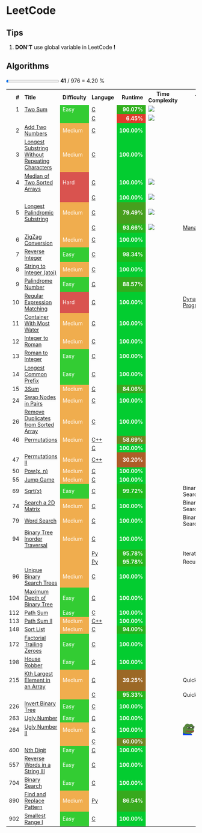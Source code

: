 # LeetCode

## Tips

1. **DON'T** use global variable in LeetCode **!**

## Algorithms
<progress value=41 max=976></progress> <strong>41</strong> / 976 = 4.20 % 
<table>
	<tr>
		<th><div align="right">#</div></th>
		<th><div align="left">Title</div></th>
		<th>Difficulty</th>
		<th>Languge</th>
		<th><div align="right">Runtime</div></th>
		<th>Time Complexity</th>
		<th>Tag</th>
	</tr>
	<tr>
		<td><div align="right">1</div></td>
		<td><a href = "./doc/001.md">Two Sum</a></td>
		<td bgcolor="#33cc33"><font color=#ffffff>Easy</td>
		<td><a href = "./src/prob/001.c">C</a></td>
		<td bgcolor="#2fae1c"><div align="right"><strong><font color=#ffffff>90.07%</strong></div></td>
		<td><img src = "http://latex.codecogs.com/gif.latex?O(n^{2})"></a></td>
		<td></td>
	</tr>
	<tr>
		<td><div align="right"></div></td>
		<td></td>
		<td bgcolor="#33cc33"><font color=#ffffff></td>
		<td><a href = "./src/prob/001_2.c">C</a></td>
		<td bgcolor="#e03b2c"><div align="right"><strong><font color=#ffffff>6.45%</strong></div></td>
		<td><img src = "http://latex.codecogs.com/gif.latex?O(\log\(n\))"></a></td>
		<td></td>
	</tr>
	<tr>
		<td><div align="right">2</div></td>
		<td><a href = "./doc/002.md">Add Two Numbers</a></td>
		<td bgcolor="#f0ad4e"><font color=#ffffff>Medium</td>
		<td><a href = "./src/prob/002.c">C</a></td>
		<td bgcolor="##33cc33"><div align="right"><strong><font color=#ffffff>100.00%</strong></div></td>
		<td></td>
		<td></td>
	</tr>
	<tr>
		<td><div align="right">3</div></td>
		<td><a href = "./doc/003.md">Longest Substring Without Repeating Characters</a></td>
		<td bgcolor="#f0ad4e"><font color=#ffffff>Medium</td>
		<td><a href = "./src/prob/003.c">C</a></td>
		<td bgcolor="##33cc33"><div align="right"><strong><font color=#ffffff>100.00%</strong></div></td>
		<td></td>
		<td></td>
	</tr>
	<tr>
		<td><div align="right">4</div></td>
		<td><a href = "./doc/004.md">Median of Two Sorted Arrays</a></td>
		<td bgcolor="#d9534f"><font color=#ffffff>Hard</td>
		<td><a href = "./src/prob/004_1.c">C</a></td>
		<td bgcolor="##33cc33"><div align="right"><strong><font color=#ffffff>100.00%</strong></div></td>
		<td><img src = "http://latex.codecogs.com/gif.latex?O(\min\(m,n\))"></a></td>
		<td></td>
	</tr>
	<tr>
		<td><div align="right"></div></td>
		<td></td>
		<td bgcolor="#d9534f"><font color=#ffffff></td>
		<td><a href = "./src/prob/004_2.c">C</a></td>
		<td bgcolor="##33cc33"><div align="right"><strong><font color=#ffffff>100.00%</strong></div></td>
		<td><img src = "http://latex.codecogs.com/gif.latex?O(\log\(m,n\))"></a></td>
		<td></td>
	</tr>
	<tr>
		<td><div align="right">5</div></td>
		<td><a href = "./doc/005.md">Longest Palindromic Substring</a></td>
		<td bgcolor="#f0ad4e"><font color=#ffffff>Medium</td>
		<td><a href = "./src/prob/005_1.c">C</a></td>
		<td bgcolor="#469f1e"><div align="right"><strong><font color=#ffffff>79.49%</strong></div></td>
		<td><img src = "http://latex.codecogs.com/gif.latex?O(n^{2})"></a></td>
		<td></td>
	</tr>
	<tr>
		<td><div align="right"></div></td>
		<td></td>
		<td bgcolor="#f0ad4e"><font color=#ffffff></td>
		<td><a href = "./src/prob/005_2.c">C</a></td>
		<td bgcolor="#28b31c"><div align="right"><strong><font color=#ffffff>93.66%</strong></div></td>
		<td><img src = "http://latex.codecogs.com/gif.latex?O(n)"></a></td>
		<td><a href = "https://www.geeksforgeeks.org/manachers-algorithm-linear-time-longest-palindromic-substring-part-1/">Manacher</a></td>
	</tr>
	<tr>
		<td><div align="right">6</div></td>
		<td><a href = "./doc/006.md">ZigZag Conversion</a></td>
		<td bgcolor="#f0ad4e"><font color=#ffffff>Medium</td>
		<td><a href = "./src/prob/006.c">C</a></td>
		<td bgcolor="##33cc33"><div align="right"><strong><font color=#ffffff>100.00%</strong></div></td>
		<td></td>
		<td></td>
	</tr>
	<tr>
		<td><div align="right">7</div></td>
		<td><a href = "./doc/007.md">Reverse Integer</a></td>
		<td bgcolor="#33cc33"><font color=#ffffff>Easy</td>
		<td><a href = "./src/prob/007.c">C</a></td>
		<td bgcolor="#1eb91b"><div align="right"><strong><font color=#ffffff>98.34%</strong></div></td>
		<td></td>
		<td></td>
	</tr>
	<tr>
		<td><div align="right">8</div></td>
		<td><a href = "./doc/008.md">String to Integer (atoi)</a></td>
		<td bgcolor="#f0ad4e"><font color=#ffffff>Medium</td>
		<td><a href = "./src/prob/008.c">C</a></td>
		<td bgcolor="##33cc33"><div align="right"><strong><font color=#ffffff>100.00%</strong></div></td>
		<td></td>
		<td></td>
	</tr>
	<tr>
		<td><div align="right">9</div></td>
		<td><a href = "./doc/009.md">Palindrome Number</a></td>
		<td bgcolor="#33cc33"><font color=#ffffff>Easy</td>
		<td><a href = "./src/prob/009.c">C</a></td>
		<td bgcolor="#33ac1d"><div align="right"><strong><font color=#ffffff>88.57%</strong></div></td>
		<td></td>
		<td></td>
	</tr>
	<tr>
		<td><div align="right">10</div></td>
		<td><a href = "./doc/010.md">Regular Expression Matching</a></td>
		<td bgcolor="#d9534f"><font color=#ffffff>Hard</td>
		<td><a href = "./src/prob/010.c">C</a></td>
		<td bgcolor="##33cc33"><div align="right"><strong><font color=#ffffff>100.00%</strong></div></td>
		<td></td>
		<td><a href = "./doc/010_dp.md">Dynamic Programming</a></td>
	</tr>
	<tr>
		<td><div align="right">11</div></td>
		<td><a href = "./doc/011.md">Container With Most Water</a></td>
		<td bgcolor="#f0ad4e"><font color=#ffffff>Medium</td>
		<td><a href = "./src/prob/011.c">C</a></td>
		<td bgcolor="##33cc33"><div align="right"><strong><font color=#ffffff>100.00%</strong></div></td>
		<td></td>
		<td></td>
	</tr>
	<tr>
		<td><div align="right">12</div></td>
		<td><a href = "./doc/012.md">Integer to Roman</a></td>
		<td bgcolor="#f0ad4e"><font color=#ffffff>Medium</td>
		<td><a href = "./src/prob/012.c">C</a></td>
		<td bgcolor="##33cc33"><div align="right"><strong><font color=#ffffff>100.00%</strong></div></td>
		<td></td>
		<td></td>
	</tr>
	<tr>
		<td><div align="right">13</div></td>
		<td><a href = "./doc/013.md">Roman to Integer</a></td>
		<td bgcolor="#33cc33"><font color=#ffffff>Easy</td>
		<td><a href = "./src/prob/013.c">C</a></td>
		<td bgcolor="##33cc33"><div align="right"><strong><font color=#ffffff>100.00%</strong></div></td>
		<td></td>
		<td></td>
	</tr>
	<tr>
		<td><div align="right">14</div></td>
		<td><a href = "./doc/014.md">Longest Common Prefix</a></td>
		<td bgcolor="#33cc33"><font color=#ffffff>Easy</td>
		<td><a href = "./src/prob/014.c">C</a></td>
		<td bgcolor="##33cc33"><div align="right"><strong><font color=#ffffff>100.00%</strong></div></td>
		<td></td>
		<td></td>
	</tr>
	<tr>
		<td><div align="right">15</div></td>
		<td><a href = "./doc/015.md">3Sum</a></td>
		<td bgcolor="#f0ad4e"><font color=#ffffff>Medium</td>
		<td><a href = "./src/prob/015.c">C</a></td>
		<td bgcolor="#3ca61e"><div align="right"><strong><font color=#ffffff>84.06%</strong></div></td>
		<td></td>
		<td></td>
	</tr>
	<tr>
		<td><div align="right">24</div></td>
		<td><a href = "./doc/024.md">Swap Nodes in Pairs</a></td>
		<td bgcolor="#f0ad4e"><font color=#ffffff>Medium</td>
		<td><a href = "./src/prob/024.c">C</a></td>
		<td bgcolor="##33cc33"><div align="right"><strong><font color=#ffffff>100.00%</strong></div></td>
		<td></td>
		<td></td>
	</tr>
	<tr>
		<td><div align="right">26</div></td>
		<td><a href = "./doc/026.md">Remove Duplicates from Sorted Array</a></td>
		<td bgcolor="#f0ad4e"><font color=#ffffff>Medium</td>
		<td><a href = "./src/prob/026.c">C</a></td>
		<td bgcolor="##33cc33"><div align="right"><strong><font color=#ffffff>100.00%</strong></div></td>
		<td></td>
		<td></td>
	</tr>
	<tr>
		<td><div align="right">46</div></td>
		<td><a href = "./doc/046.md">Permutations</a></td>
		<td bgcolor="#f0ad4e"><font color=#ffffff>Medium</td>
		<td><a href = "./src/prob/046.cpp">C++</a></td>
		<td bgcolor="#728322"><div align="right"><strong><font color=#ffffff>58.69%</strong></div></td>
		<td></td>
		<td></td>
	</tr>
	<tr>
		<td><div align="right"></div></td>
		<td></td>
		<td bgcolor="#f0ad4e"><font color=#ffffff></td>
		<td><a href = "./src/prob/046.c">C</a></td>
		<td bgcolor="##33cc33"><div align="right"><strong><font color=#ffffff>100.00%</strong></div></td>
		<td></td>
		<td></td>
	</tr>
	<tr>
		<td><div align="right">47</div></td>
		<td><a href = "./doc/047.md">Permutations II</a></td>
		<td bgcolor="#f0ad4e"><font color=#ffffff>Medium</td>
		<td><a href = "./src/prob/047.cpp">C++</a></td>
		<td bgcolor="#ae5c28"><div align="right"><strong><font color=#ffffff>30.20%</strong></div></td>
		<td></td>
		<td></td>
	</tr>
	<tr>
		<td><div align="right">50</div></td>
		<td><a href = "./doc/050.md">Pow(x, n)</a></td>
		<td bgcolor="#f0ad4e"><font color=#ffffff>Medium</td>
		<td><a href = "./src/prob/050.c">C</a></td>
		<td bgcolor="##33cc33"><div align="right"><strong><font color=#ffffff>100.00%</strong></div></td>
		<td></td>
		<td></td>
	</tr>
	<tr>
		<td><div align="right">55</div></td>
		<td><a href = "./doc/055.md">Jump Game</a></td>
		<td bgcolor="#f0ad4e"><font color=#ffffff>Medium</td>
		<td><a href = "./src/prob/055.c">C</a></td>
		<td bgcolor="##33cc33"><div align="right"><strong><font color=#ffffff>100.00%</strong></div></td>
		<td></td>
		<td></td>
	</tr>
	<tr>
		<td><div align="right">69</div></td>
		<td><a href = "./doc/069.md">Sqrt(x)</a></td>
		<td bgcolor="#33cc33"><font color=#ffffff>Easy</td>
		<td><a href = "./src/prob/069.c">C</a></td>
		<td bgcolor="#1bbb1b"><div align="right"><strong><font color=#ffffff>99.72%</strong></div></td>
		<td></td>
		<td>Binary Search</td>
	</tr>
	<tr>
		<td><div align="right">74</div></td>
		<td><a href = "./doc/074.md">Search a 2D Matrix</a></td>
		<td bgcolor="#f0ad4e"><font color=#ffffff>Medium</td>
		<td><a href = "./src/prob/074.c">C</a></td>
		<td bgcolor="##33cc33"><div align="right"><strong><font color=#ffffff>100.00%</strong></div></td>
		<td></td>
		<td>Binary Search</td>
	</tr>
	<tr>
		<td><div align="right">79</div></td>
		<td><a href = "./doc/079.md">Word Search</a></td>
		<td bgcolor="#f0ad4e"><font color=#ffffff>Medium</td>
		<td><a href = "./src/prob/079.c">C</a></td>
		<td bgcolor="##33cc33"><div align="right"><strong><font color=#ffffff>100.00%</strong></div></td>
		<td></td>
		<td>Binary Search</td>
	</tr>
	<tr>
		<td><div align="right">94</div></td>
		<td><a href = "./doc/094.md">Binary Tree Inorder Traversal</a></td>
		<td bgcolor="#f0ad4e"><font color=#ffffff>Medium</td>
		<td><a href = "./src/prob/094.c">C</a></td>
		<td bgcolor="##33cc33"><div align="right"><strong><font color=#ffffff>100.00%</strong></div></td>
		<td></td>
		<td></td>
	</tr>
	<tr>
		<td><div align="right"></div></td>
		<td></td>
		<td bgcolor="#f0ad4e"><font color=#ffffff></td>
		<td><a href = "./src/prob/094_1.py">Py</a></td>
		<td bgcolor="#23b61b"><div align="right"><strong><font color=#ffffff>95.78%</strong></div></td>
		<td></td>
		<td>Iteration</td>
	</tr>
	<tr>
		<td><div align="right"></div></td>
		<td></td>
		<td bgcolor="#f0ad4e"><font color=#ffffff></td>
		<td><a href = "./src/prob/094_2.py">Py</a></td>
		<td bgcolor="#23b61b"><div align="right"><strong><font color=#ffffff>95.78%</strong></div></td>
		<td></td>
		<td>Recursion</td>
	</tr>
	<tr>
		<td><div align="right">96</div></td>
		<td><a href = "./doc/096.md">Unique Binary Search Trees</a></td>
		<td bgcolor="#f0ad4e"><font color=#ffffff>Medium</td>
		<td><a href = "./src/prob/096.c">C</a></td>
		<td bgcolor="##33cc33"><div align="right"><strong><font color=#ffffff>100.00%</strong></div></td>
		<td></td>
		<td></td>
	</tr>
	<tr>
		<td><div align="right">104</div></td>
		<td><a href = "./doc/104.md">Maximum Depth of Binary Tree</a></td>
		<td bgcolor="#33cc33"><font color=#ffffff>Easy</td>
		<td><a href = "./src/prob/104.c">C</a></td>
		<td bgcolor="##33cc33"><div align="right"><strong><font color=#ffffff>100.00%</strong></div></td>
		<td></td>
		<td></td>
	</tr>
	<tr>
		<td><div align="right">112</div></td>
		<td><a href = "./doc/112.md">Path Sum</a></td>
		<td bgcolor="#33cc33"><font color=#ffffff>Easy</td>
		<td><a href = "./src/prob/112.c">C</a></td>
		<td bgcolor="##33cc33"><div align="right"><strong><font color=#ffffff>100.00%</strong></div></td>
		<td></td>
		<td></td>
	</tr>
	<tr>
		<td><div align="right">113</div></td>
		<td><a href = "./doc/113.md">Path Sum II</a></td>
		<td bgcolor="#f0ad4e"><font color=#ffffff>Medium</td>
		<td><a href = "./src/prob/113.cpp">C++</a></td>
		<td bgcolor="##33cc33"><div align="right"><strong><font color=#ffffff>100.00%</strong></div></td>
		<td></td>
		<td></td>
	</tr>
	<tr>
		<td><div align="right">148</div></td>
		<td><a href = "./doc/148.md">Sort List</a></td>
		<td bgcolor="#f0ad4e"><font color=#ffffff>Medium</td>
		<td><a href = "./src/prob/148.c">C</a></td>
		<td bgcolor="#27b31c"><div align="right"><strong><font color=#ffffff>94.00%</strong></div></td>
		<td></td>
		<td></td>
	</tr>
	<tr>
		<td><div align="right">172</div></td>
		<td><a href = "./doc/172.md">Factorial Trailing Zeroes</a></td>
		<td bgcolor="#33cc33"><font color=#ffffff>Easy</td>
		<td><a href = "./src/prob/172.c">C</a></td>
		<td bgcolor="##33cc33"><div align="right"><strong><font color=#ffffff>100.00%</strong></div></td>
		<td></td>
		<td></td>
	</tr>
	<tr>
		<td><div align="right">198</div></td>
		<td><a href = "./doc/198.md">House Robber</a></td>
		<td bgcolor="#33cc33"><font color=#ffffff>Easy</td>
		<td><a href = "./src/prob/198.c">C</a></td>
		<td bgcolor="##33cc33"><div align="right"><strong><font color=#ffffff>100.00%</strong></div></td>
		<td></td>
		<td></td>
	</tr>
	<tr>
		<td><div align="right">215</div></td>
		<td><a href = "./doc/215.md">Kth Largest Element in an Array</a></td>
		<td bgcolor="#f0ad4e"><font color=#ffffff>Medium</td>
		<td><a href = "./src/prob/215_1.c">C</a></td>
		<td bgcolor="#9b6826"><div align="right"><strong><font color=#ffffff>39.25%</strong></div></td>
		<td></td>
		<td>QuickSelect</td>
	</tr>
	<tr>
		<td><div align="right"></div></td>
		<td></td>
		<td bgcolor="#f0ad4e"><font color=#ffffff></td>
		<td><a href = "./src/prob/215_2.c">C</a></td>
		<td bgcolor="#24b51b"><div align="right"><strong><font color=#ffffff>95.33%</strong></div></td>
		<td></td>
		<td>QuickSort</td>
	</tr>
	<tr>
		<td><div align="right">226</div></td>
		<td><a href = "./doc/226.md">Invert Binary Tree</a></td>
		<td bgcolor="#33cc33"><font color=#ffffff>Easy</td>
		<td><a href = "./src/prob/226.c">C</a></td>
		<td bgcolor="##33cc33"><div align="right"><strong><font color=#ffffff>100.00%</strong></div></td>
		<td></td>
		<td></td>
	</tr>
	<tr>
		<td><div align="right">263</div></td>
		<td><a href = "./doc/263.md">Ugly Number</a></td>
		<td bgcolor="#33cc33"><font color=#ffffff>Easy</td>
		<td><a href = "./src/prob/263.c">C</a></td>
		<td bgcolor="##33cc33"><div align="right"><strong><font color=#ffffff>100.00%</strong></div></td>
		<td></td>
		<td></td>
	</tr>
	<tr>
		<td><div align="right">264</div></td>
		<td><a href = "./doc/264.md">Ugly Number II</a></td>
		<td bgcolor="#f0ad4e"><font color=#ffffff>Medium</td>
		<td><a href = "./src/prob/264_1.c">C</a></td>
		<td bgcolor="##33cc33"><div align="right"><strong><font color=#ffffff>100.00%</strong></div></td>
		<td></td>
		<td><img src = "./doc/img/FeelsBadMan.png"></a></td>
	</tr>
	<tr>
		<td><div align="right"></div></td>
		<td></td>
		<td bgcolor="#f0ad4e"><font color=#ffffff></td>
		<td><a href = "./src/prob/264_2.c">C</a></td>
		<td bgcolor="#6f8522"><div align="right"><strong><font color=#ffffff>60.00%</strong></div></td>
		<td></td>
		<td></td>
	</tr>
	<tr>
		<td><div align="right">400</div></td>
		<td><a href = "./doc/400.md">Nth Digit</a></td>
		<td bgcolor="#33cc33"><font color=#ffffff>Easy</td>
		<td><a href = "./src/prob/400.c">C</a></td>
		<td bgcolor="##33cc33"><div align="right"><strong><font color=#ffffff>100.00%</strong></div></td>
		<td></td>
		<td></td>
	</tr>
	<tr>
		<td><div align="right">557</div></td>
		<td><a href = "./doc/557.md">Reverse Words in a String III</a></td>
		<td bgcolor="#33cc33"><font color=#ffffff>Easy</td>
		<td><a href = "./src/prob/557.c">C</a></td>
		<td bgcolor="##33cc33"><div align="right"><strong><font color=#ffffff>100.00%</strong></div></td>
		<td></td>
		<td></td>
	</tr>
	<tr>
		<td><div align="right">704</div></td>
		<td><a href = "./doc/704.md">Binary Search</a></td>
		<td bgcolor="#33cc33"><font color=#ffffff>Easy</td>
		<td><a href = "./src/prob/704.c">C</a></td>
		<td bgcolor="##33cc33"><div align="right"><strong><font color=#ffffff>100.00%</strong></div></td>
		<td></td>
		<td></td>
	</tr>
	<tr>
		<td><div align="right">890</div></td>
		<td><a href = "./doc/890.md">Find and Replace Pattern</a></td>
		<td bgcolor="#f0ad4e"><font color=#ffffff>Medium</td>
		<td><a href = "./src/prob/890.py">Py</a></td>
		<td bgcolor="#37a91d"><div align="right"><strong><font color=#ffffff>86.54%</strong></div></td>
		<td></td>
		<td></td>
	</tr>
	<tr>
		<td><div align="right">902</div></td>
		<td><a href = "./doc/902.md">Smallest Range I</a></td>
		<td bgcolor="#33cc33"><font color=#ffffff>Easy</td>
		<td><a href = "./src/prob/902.c">C</a></td>
		<td bgcolor="##33cc33"><div align="right"><strong><font color=#ffffff>100.00%</strong></div></td>
		<td></td>
		<td></td>
	</tr>
</table>
